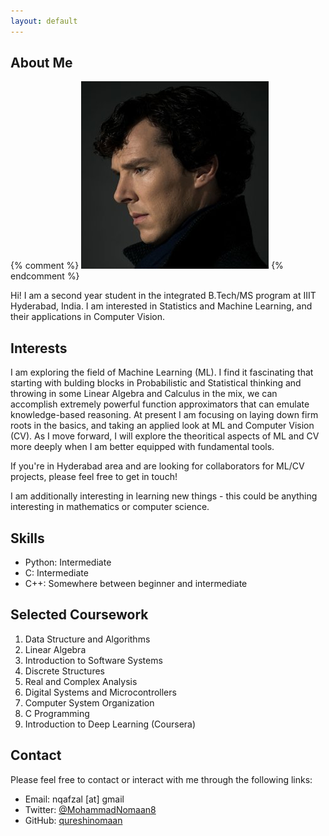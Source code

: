 ```yaml
---
layout: default
---
```


## About Me

{% comment %}  <img class="profile-picture" src="sherlock.jpg"> 
{% endcomment %} 

Hi! I am a second year student in the integrated B.Tech/MS program at IIIT Hyderabad, India. I am interested in Statistics and Machine Learning, and their applications in Computer Vision.

## Interests

I am exploring the field of Machine Learning (ML). I find it fascinating that starting with bulding blocks in Probabilistic and Statistical thinking and throwing in some Linear Algebra and Calculus in the mix, we can accomplish extremely powerful function approximators that can emulate knowledge-based reasoning. At present I am focusing on laying down firm roots in the basics, and taking an applied look at ML and Computer Vision (CV). As I move forward, I will explore the theoritical aspects of ML and CV more deeply when I am better equipped with fundamental tools.

If you're in Hyderabad area and are looking for collaborators for ML/CV projects, please feel free to get in touch!

I am additionally interesting in learning new things - this could be anything interesting in mathematics or computer science.

## Skills
* Python: Intermediate
* C:    Intermediate
* C++:    Somewhere between beginner and intermediate

## Selected Coursework
1. Data Structure and Algorithms
2. Linear Algebra
3. Introduction to Software Systems
4. Discrete Structures
5. Real and Complex Analysis
6. Digital Systems and Microcontrollers
7. Computer System Organization
8. C Programming
2. Introduction to Deep Learning (Coursera)

## Contact
Please feel free to contact or interact with me through the following links:

* Email: nqafzal [at] gmail
* Twitter: [@MohammadNomaan8](https://twitter.com/MohammadNomaan8)
* GitHub: [qureshinomaan](github.com/qureshinomaan)
